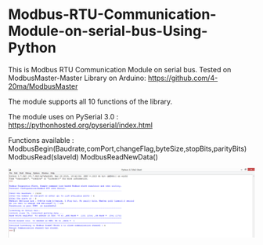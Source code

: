 # Modbus-RTU-Communication-Module-on-serial-bus-Using-Python

This is Modbus RTU Communication Module on serial bus.
Tested on ModbusMaster-Master Library on Arduino: https://github.com/4-20ma/ModbusMaster

The module supports all 10 functions of the library.

The module uses on PySerial 3.0 : https://pythonhosted.org/pyserial/index.html

Functions available :
    ModbusBegin(Baudrate,comPort,changeFlag,byteSize,stopBits,parityBits)
    ModbusRead(slaveId)
    ModbusReadNewData()
    
![Modbus RTU Communication Module](https://github.com/KarimHamdy1/Modbus-RTU-Communication-Module-on-serial-bus-Using-Python/blob/master/Capture1.PNG?raw=true)
